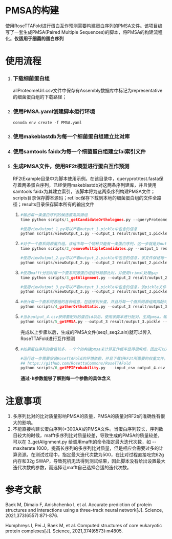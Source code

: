 # PMSA的构建

使用RoseTTAFold进行蛋白互作预测需要构建蛋白序列的PMSA文件。该项目编写了一套生成PMSA(Paired Multiple Sequences)的脚本，将PMSA的构建流程化。**仅适用于细菌的蛋白序列**

# 使用流程

1. ### 下载细菌蛋白组

   allProteomeUrl.csv文件中保存有Assembly数据库中标记为representative的细菌蛋白组的下载路径；

2. ### 使用PMSA.yaml创建脚本运行环境

   ```
   conoda env create -f PMSA.yaml
   ```

3. ### 使用makeblastdb为每一个细菌蛋白组建立比对库

4. ### 使用samtools faidx为每一个细菌蛋白组建立fai索引文件

5. ### 生成PMSA文件，使用RF2t模型进行蛋白互作预测

   RF2tExample目录中为脚本使用示例。在该目录中，queryprot/test.fasta保存着两条蛋白序列，已经使用makeblastdb对这两条序列建库，并且使用samtools faidx为其建立索引，该脚本将为这两条序列构建PMSA文件；scripts目录保存脚本源码；ref.loc保存下载到本地的细菌蛋白组的文件全路径；results目录保存脚本所有的输出文件

   1. ```python
      #输出每一条蛋白序列的候选直系同源组
      time python scripts/1_getCandidateOrthologues.py --queryProteome queryprot/test.fasta --species_loc ./ref.loc --output_1 result/output_1.pickle --num_thread 4
      
      #使用viewOutput_1.py可以产看output_1.pickle中包含的信息
      python scripts/viewOutput_1.py --output_1 result/output_1.pickle --savetxt result/output_1.txt
      ```

   2. ```python
      #对于一个直系同源蛋白组，该组中每一个物种只能有一条蛋白序列，这一步就是对output_1.pickle中重复的物种的序列进行处理
      time python scripts/2_removeMultipleCandidates.py --output_1 result/output_1.pickle --queryProteome queryprot/test.fasta --output_2 result/output_2.pickle --num_thread 50
      
      #使用viewOutput_2.py可以产看output_2.pickle中包含的信息，该文件保证每一个同源组中每一个物种只有一条蛋白，并且还保存了序列的信息
      python scripts/viewOutput_2.py --output_2 result/output_2.pickle --savetxt result/output_2.txt
      
      ```

   3. ```python
      #使用mafft分别对每一个直系同源蛋白组进行局部比对，并使用trimal处理gap
      time python scripts/3_getAlignment.py --output_2 result/output_2.pickle  --queryProteome queryprot/test.fasta --output_3 result/output_3.pickle  --num_thread 2
      
      #使用viewOutput_3.py可以产看output_3.pickle中包含的信息，该pickle文件保存有每一个直系同源组的比对后的蛋白序列，第一条是query，后面的蛋白用蛋白组的路径来命名
      python scripts/viewOutput_3.py --output_3 result/output_3.pickle --savetxt result/output_3.txt
      
      ```

   4. ```python
      #统计每一个直系同源组的各种信息，包括序列长度，并且将每一个直系同源组两两配对，输出具有的相同物种的数目，输出为csv
      python scripts/4_gatherOrthoStatic.py --output_3 result/output_3.pickle --output_4_csv result/output_4.csv
      
      ```

   5. ```python
      #当从output_4.csv获得要配对的蛋白id以后，使用该脚本进行配对，生成pmsa。输入seq1的ID和seq2的ID，就能够将相同物种的两条序列合并
      python scripts/5_getPMSA.py --output_3 result/output_3.pickle --seq1 seq_218 --seq2 seq_310 --output_5_aln result/seq1_seq2.aln
      
      ```

      完成以上步骤以后，生成的PMSA文件(seq1_seq2.aln)就可以传入RoseTTAFold进行互作预测

   6. ```python
      #如果蛋白序列的数目较多，一个个的构建pmsa来计算互作概率显得很麻烦，因此可以对output_4.csv进行过滤，选出那些想要用于预测的蛋白对，然后传入6_getPPIProbability.py中批量计算互作概率
      
      #运行这一步需要安装RoseTTAFold的环境依赖，并且下载好RF2t所需要的权重文件。
      ## https://github.com/RosettaCommons/RoseTTAFold
      python scripts/6_getPPIProbability.py  --input_csv output_4.csv --RTF2track RoseTTAFold脚本的路径/network_2track/predict_msa.py --output_3 result/output_3.pickle --save_ppi result/ppiprobability.csv --cpu 0
      
      ```

      **通过-h参数能够了解到每一个参数的具体含义**

# 注意事项

1. 多序列比对的比对质量影响PMSA的质量，PMSA的质量对RF2t的准确性有很大的影响。
2. 不能直接构建长蛋白序列(>300AA)的PMSA文件。当蛋白序列较长，序列数目较大的时候，mafft多序列比对质量较差，导致生成的PMSA的质量较差，可以在 3_getAlignment.py 给调用mafft的命令指定最大迭代次数，如 --maxiterate 1000，提高长序列的多序列比对质量，但是相应会需要过多的计算资源。在测试过程中，指定最大迭代次数为500，在比对过程直接吃完62g内存和32g SWAP，导致死机无法得到测试结果，因此脚本没有给出设置最大迭代次数的参数，而选择让mafft自己选择合适的迭代次数。

# 参考文献

Baek M, Dimaio F, Anishchenko I, et al. Accurate prediction of protein structures and interactions using a three-track neural network[J]. Science, 2021,373(6557):871-876.

Humphreys I, Pei J, Baek M, et al. Computed structures of core eukaryotic protein complexes[J]. Science, 2021,374(6573):m4805.



